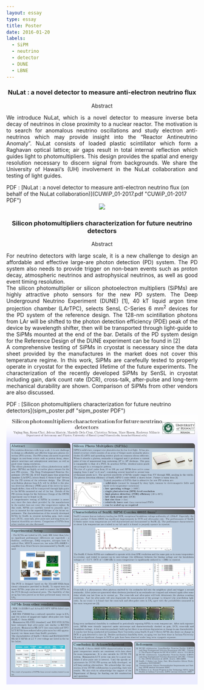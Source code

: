 ```yaml
---
layout: essay
type: essay
title: Poster
date: 2016-01-20
labels:
  - SiPM
  - neutrino
  - detector
  - DUNE
  - LBNE
---
```

<h3 class="sectionHead"><span class="titlemark">   </span> <a  id="x1-10001"></a>  <p align="center"> NuLat : a novel detector to measure anti-electron neutrino flux </p> </h3>
<p align="center">
Abstract </p>
<p align="justify">
We introduce NuLat, which is a novel detector to measure inverse beta decay of neutrinos in close proximity to a nuclear reactor. The motivation is to search for anomalous neutrino oscillations and study electron anti-neutrinos which may provide insight into the “Reactor Antineutrino Anomaly”. NuLat consists of loaded plastic scintillator which form a Raghavan optical lattice; air gaps result in total internal reflection which guides light to photomultipliers. This design provides the spatial and energy resolution necessary to discern signal from backgrounds. We share the University of Hawaii‘s (UH) involvement in the NuLat collaboration and testing of light guides. </p>
   PDF : [NuLat : a novel detector to measure anti-electron neutrino flux (on behalf of the NuLat collaboration)](CUWiP_01-2017.pdf "CUWiP_01-2017 PDF")
<center><img class="CUWiP NuLst poster" src="../images/CUWiP_poster.jpg" width="840"> </center>


<h3 class="sectionHead"><span class="titlemark">   </span> <a  id="x1-10001"></a>  <p align="center"> Silicon photomultipliers characterization for future neutrino detectors </p> </h3>
<p align="center">
Abstract </p>
<p align="justify">
   For neutrino detectors with large scale, it is a new challenge to design an affordable and effective large-are photon detection (PD) system. The PD system also needs to provide trigger on non-beam events such as proton decay, atmospheric neutrinos and astrophysical neutrinos, as well as good event timing resolution. <br>
   The silicon photomultiplier or silicon photoelectron multipliers (SiPMs) are highly attractive photo sensors for the new PD system. The Deep Underground Neutrino Experiment (DUNE) [1], 40 kT liquid argon time projection chamber (LArTPC), selects SensL C-Series 6 mm<sup>2</sup> devices for the PD system of the reference design. The 128-nm scintillation photons from LAr will be shifted to the photon detection efficiency (PDE) peak of the device by wavelength shifter, then will be transported through light-guide to the SiPMs mounted at the end of the bar. Details of the PD system design for the Reference Design of the DUNE experiment can be found in [2] <br>
   A comprehensive testing of SiPMs in cryostat is necessary since the data sheet provided by the manufactures in the market does not cover this temperature regime. In this work, SiPMs are carefeully tested to properly operate in cryostat for the expected lifetime of the future experiments. The characterization of the recently developed SiPMs by SenSL in cryostat including gain, dark count rate (DCR), cross-talk, after-pulse and long-term mechanical durability are shown. Comparison of SiPMs from other vendors are also discussed. </p>
   PDF : [Silicon photomultipliers characterization for future neutrino detectors](sipm_poster.pdf "sipm_poster PDF")
<center><img class="collaboration SiPM poster" src="../images/sipm_poster.jpg" width="840"> </center>

